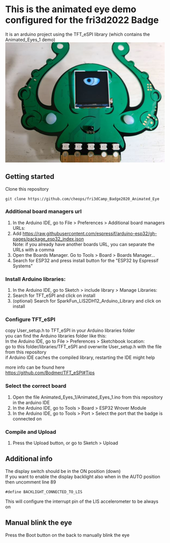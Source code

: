 # This is the animated eye demo configured for the fri3d2022 Badge

It is an arduino project using the TFT_eSPI library (which contains the Animated_Eyes_1 demo)
![](fri3d2022_badge_animated_eye.jpg)

## Getting started
Clone this repository
```
git clone https://github.com/cheops/fri3dCamp_Badge2020_Animated_Eye
```

### Additional board managers url
1. In the Arduino IDE, go to File > Preferences > Additional board managers URLs:
2. Add https://raw.githubusercontent.com/espressif/arduino-esp32/gh-pages/package_esp32_index.json  
  Note: if you already have another boards URL, you can separate the URLs with a comma
3. Open the Boards Manager. Go to Tools > Board > Boards Manager…
4. Search for ESP32 and press install button for the "ESP32 by Espressif Systems"

### Install Arduino libraries:
1. In the Arduino IDE, go to Sketch > include library > Manage Libraries:
2. Search for TFT_eSPI and click on install
3. (optional) Search for SparkFun_LIS2DH12_Arduino_Library and click on install

### Configure TFT_eSPI
copy User_setup.h to TFT_eSPI in your Arduino libraries folder  
you can find the Arduino libraries folder like this:  
In the Arduino IDE, go to File > Preferences > Sketchbook location:  
go to this folder/libraries/TFT_eSPI and overwrite User_setup.h with the file from this repository  
if Arduino IDE caches the compiled library, restarting the IDE might help  

more info can be found here  
https://github.com/Bodmer/TFT_eSPI#Tips  

### Select the correct board
1. Open the file Animated_Eyes_1/Animated_Eyes_1.ino from this repository in the arduino IDE
2. In the Arduino IDE, go to Tools > Board > ESP32 Wrover Module
3. In the Arduino IDE, go to Tools > Port > Select the port that the badge is connected on

### Compile and Upload
1. Press the Upload button, or go to Sketch > Upload


## Additional info
The display switch should be in the ON position (down)  
If you want to enable the display backlight also when in the AUTO position then uncomment line 89
```
#define BACKLIGHT_CONNECTED_TO_LIS
```
This will configure the interrupt pin of the LIS accelerometer to be always on

## Manual blink the eye
Press the Boot button on the back to manually blink the eye